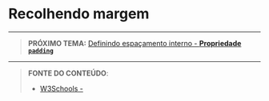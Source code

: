 # Recolhendo margem





***

> **PRÓXIMO TEMA:** [Definindo espaçamento interno - **Propriedade `padding`**](/conteudo/06-padding-e-dimensoes)

***


> **FONTE DO CONTEÚDO**:
>
> - [W3Schools - ]()
